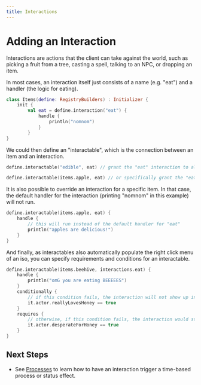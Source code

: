 ```yaml
---
title: Interactions
---
```


# Adding an Interaction

Interactions are actions that the client can take against the world, such as picking a fruit from a tree, casting a spell, talking to an NPC, or dropping an item.

In most cases, an interaction itself just consists of a name (e.g. "eat") and a handler (the logic for eating).

```kotlin
class Items(define: RegistryBuilders) : Initializer {
    init {
        val eat = define.interaction("eat") {
            handle {
                println("nomnom")
            }
        }
}
```

We could then define an "interactable", which is the connection between an item and an interaction.

```kotlin
define.interactable("edible", eat) // grant the "eat" interaction to all items that have the tag "edible"

define.interactable(items.apple, eat) // or specifically grant the "eat" interaction to the apple item
```

It is also possible to override an interaction for a specific item. In that case, the default handler for the interaction (printing "nomnom" in this example) will not run.

```kotlin
define.interactable(items.apple, eat) {
    handle {
        // this will run instead of the default handler for "eat"
        println("apples are delicious!")
    }
}
```

And finally, as interactables also automatically populate the right click menu of an iso, you can specify requirements and conditions for an interactable.

```kotlin
define.interactable(items.beehive, interactions.eat) {
    handle {
        println("omG you are eating BEEEEES")
    }
    conditionally {
        // if this condition fails, the interaction will not show up in the right click menu
        it.actor.reallyLovesHoney == true
    }
    requires {
        // otherwise, if this condition fails, the interaction would still display but will show up as disabled in the menu
        it.actor.desperateForHoney == true
    }
}
```

## Next Steps

- See [Processes](processes.md) to learn how to have an interaction trigger a time-based process or status effect.
